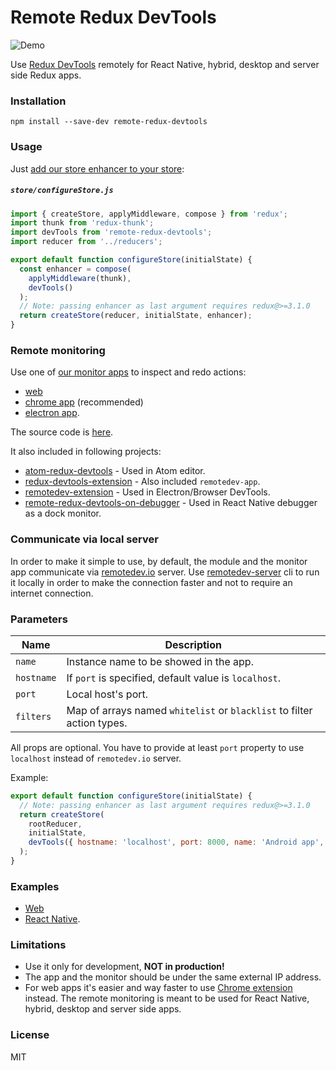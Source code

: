 Remote Redux DevTools
=====================

![Demo](demo.gif)

Use [Redux DevTools](https://github.com/gaearon/redux-devtools) remotely for React Native, hybrid, desktop and server side Redux apps.

### Installation

```
npm install --save-dev remote-redux-devtools
```

### Usage

Just [add our store enhancer to your store](https://github.com/zalmoxisus/remote-redux-devtools/commit/eb18fc49e1f083a2330939af52da349b862f8df1):

##### `store/configureStore.js`

```js
import { createStore, applyMiddleware, compose } from 'redux';
import thunk from 'redux-thunk';
import devTools from 'remote-redux-devtools';
import reducer from '../reducers';

export default function configureStore(initialState) {
  const enhancer = compose(
    applyMiddleware(thunk),
    devTools()
  );
  // Note: passing enhancer as last argument requires redux@>=3.1.0
  return createStore(reducer, initialState, enhancer);
}
```

### Remote monitoring

Use one of [our monitor apps](https://github.com/zalmoxisus/remotedev-app) to inspect and redo actions:
- [web](http://remotedev.io/)
- [chrome app](https://chrome.google.com/webstore/detail/remotedev/faicmgpfiaijcedapokpbdejaodbelph) (recommended)
- [electron app](https://github.com/zalmoxisus/remote-redux-devtools/tree/master/install).

The source code is [here](https://github.com/zalmoxisus/remotedev-app).

It also included in following projects:

* [atom-redux-devtools](https://github.com/zalmoxisus/atom-redux-devtools) - Used in Atom editor.
* [redux-devtools-extension](https://github.com/zalmoxisus/redux-devtools-extension) - Also included `remotedev-app`.
* [remotedev-extension](https://github.com/jhen0409/remotedev-extension) - Used in Electron/Browser DevTools.
* [remote-redux-devtools-on-debugger](https://github.com/jhen0409/remote-redux-devtools-on-debugger) - Used in React Native debugger as a dock monitor.

### Communicate via local server

In order to make it simple to use, by default, the module and the monitor app communicate via [remotedev.io](http://remotedev.io) server. Use [remotedev-server](https://github.com/zalmoxisus/remotedev-server) cli to run it locally in order to make the connection faster and not to require an internet connection.


### Parameters

Name                  | Description
-------------         | -------------
`name`                | Instance name to be showed in the app.
`hostname`            | If `port` is specified, default value is `localhost`.
`port`                | Local host's port.
`filters`             | Map of arrays named `whitelist` or `blacklist` to filter action types.


All props are optional. You have to provide at least `port` property to use `localhost` instead of `remotedev.io` server.

Example:
```js
export default function configureStore(initialState) {
  // Note: passing enhancer as last argument requires redux@>=3.1.0
  return createStore(
    rootReducer,
    initialState,
    devTools({ hostname: 'localhost', port: 8000, name: 'Android app', filters: { blacklist: ['EFFECT_RESOLVED'] }})
  );
}
```

### Examples
- [Web](https://github.com/zalmoxisus/remote-redux-devtools/tree/master/examples)
- [React Native](https://github.com/zalmoxisus/react-native-counter-ios-android).

### Limitations

- Use it only for development, **NOT in production!**
- The app and the monitor should be under the same external IP address.
- For web apps it's easier and way faster to use [Chrome extension](https://github.com/zalmoxisus/redux-devtools-extension) instead. The remote monitoring is meant to be used for React Native, hybrid, desktop and server side apps. 

### License

MIT
